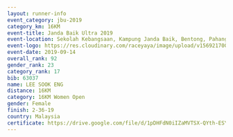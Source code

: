 ```yaml
---
layout: runner-info 
event_category: jbu-2019 
category_km: 16KM 
event-title: Janda Baik Ultra 2019
event-location: Sekolah Kebangsaan, Kampung Janda Baik, Bentong, Pahang, Malaysia 
event-logo: https://res.cloudinary.com/raceyaya/image/upload/v1569217009/logo/janda-baik_vch1pc.jpg 
event-date: 2019-09-14 
overall_rank: 92
gender_rank: 23
category_rank: 17
bib: 63037
name: LEE SOOK ENG
distance: 16KM
category: 16KM Women Open
gender: Female
finish: 2-36-19
country: Malaysia
certificate: https://drive.google.com/file/d/1pDHFdN0iIZaMVTSX-QYth-ESY_9X5JVY/view?usp=sharing
---
```

